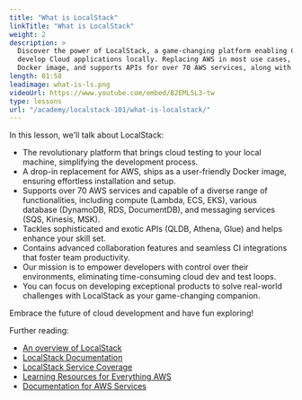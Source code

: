 ```yaml
---
title: "What is LocalStack"
linkTitle: "What is LocalStack"
weight: 2
description: >
  Discover the power of LocalStack, a game-changing platform enabling Cloud Development Teams to test and
  develop Cloud applications locally. Replacing AWS in most use cases, LocalStack ships as a 
  Docker image, and supports APIs for over 70 AWS services, along with advanced collaboration features and CI integrations.
length: 01:58
leadimage: what-is-ls.png
videoUrl: https://www.youtube.com/embed/B2EML5L3-tw
type: lessons
url: "/academy/localstack-101/what-is-localstack/"
---
```


In this lesson, we'll talk about LocalStack:

- The revolutionary platform that brings cloud testing to your local machine, simplifying the development process.
- A drop-in replacement for AWS, ships as a user-friendly Docker image, ensuring effortless installation and setup.
- Supports over 70 AWS services and capable of a diverse range of functionalities, including compute (Lambda, ECS, EKS), various database (DynamoDB, RDS, DocumentDB), and messaging services (SQS, Kinesis, MSK).
- Tackles sophisticated and exotic APIs (QLDB, Athena, Glue) and helps enhance your skill set.
- Contains advanced collaboration features and seamless CI integrations that foster team productivity.
- Our mission is to empower developers with control over their environments, eliminating time-consuming cloud dev and test loops.
- You can focus on developing exceptional products to solve real-world challenges with LocalStack as your game-changing companion.

Embrace the future of cloud development and have fun exploring!

Further reading:

- [An overview of LocalStack](https://localstack.cloud/)
- [LocalStack Documentation](https://docs.localstack.cloud/overview)
- [LocalStack Service Coverage](https://docs.localstack.cloud/user-guide/aws/feature-coverage/)
- [Learning Resources for Everything AWS](https://aws.amazon.com/developer/learning/)
- [Documentation for AWS Services](https://docs.aws.amazon.com/)
